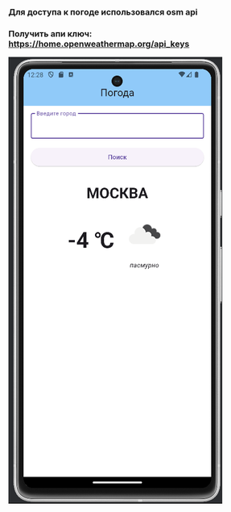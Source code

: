 ### Для доступа к погоде использовался osm api  
### Получить апи ключ: https://home.openweathermap.org/api_keys
![](./images/timg.png)

